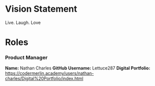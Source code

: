 # Vision Statement

Live. Laugh. Love

# Roles

### **Product Manager**
**Name:** Nathan Charles
**GitHub Username:** Lettuce287
**Digital Portfolio:** https://codermerlin.academy/users/nathan-charles/Digital%20Portfolio/index.html
